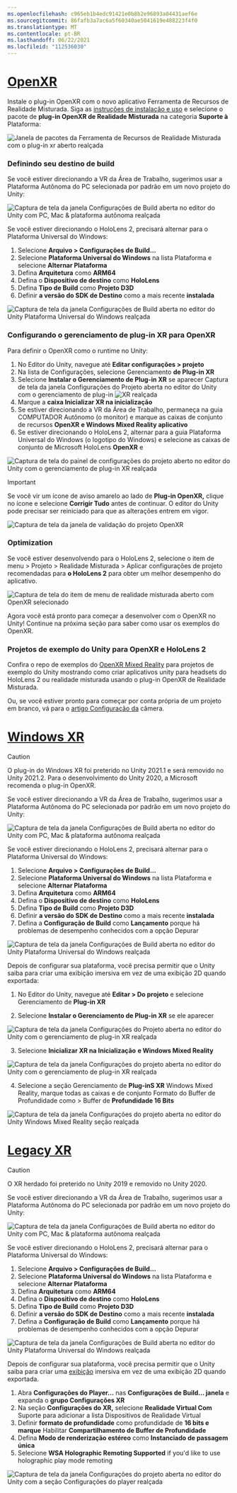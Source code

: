 ```yaml
---
ms.openlocfilehash: c965eb1b4edc91421e0b8b2e96893a04431aef6e
ms.sourcegitcommit: 86fafb3a7ac6a5f60340ae5041619e488223f4f0
ms.translationtype: MT
ms.contentlocale: pt-BR
ms.lasthandoff: 06/22/2021
ms.locfileid: "112536030"
---
```

# <a name="openxr"></a>[OpenXR](#tab/openxr)

Instale o plug-in OpenXR com o novo aplicativo Ferramenta de Recursos de Realidade Misturada. Siga as [instruções de instalação e uso](../../welcome-to-mr-feature-tool.md) e selecione o pacote de **plug-in OpenXR de Realidade Misturada** na categoria **Suporte à** Plataforma:

![Janela de pacotes da Ferramenta de Recursos de Realidade Misturada com o plug-in xr aberto realçada](../../images/feature-tool-openxr.png)

### <a name="setting-your-build-target"></a>Definindo seu destino de build

Se você estiver direcionando a VR da Área de Trabalho, sugerimos usar a Plataforma Autônoma do PC selecionada por padrão em um novo projeto do Unity:

![Captura de tela da janela Configurações de Build aberta no editor do Unity com PC, Mac & plataforma autônoma realçada](../../images/wmr-config-img-3.png)

Se você estiver direcionando o HoloLens 2, precisará alternar para o Plataforma Universal do Windows:

1. Selecione **Arquivo > Configurações de Build...**
2. Selecione **Plataforma Universal do Windows** na lista Plataforma e selecione **Alternar Plataforma**
3. Defina **Arquitetura** como **ARM64**
4. Defina o **Dispositivo de destino** como **HoloLens**
5. Defina **Tipo de Build** como **Projeto D3D**
6. Definir **a versão do SDK de Destino** como a mais recente **instalada**

![Captura de tela da janela Configurações de Build aberta no editor do Unity Plataforma Universal do Windows realçada](../../images/wmr-config-img-4.png)

### <a name="configuring-xr-plugin-management-for-openxr"></a>Configurando o gerenciamento de plug-in XR para OpenXR

Para definir o OpenXR como o runtime no Unity:

1. No Editor do Unity, navegue até **Editar configurações > projeto**
2. Na lista de Configurações, selecione Gerenciamento **de Plug-in XR**
3. Selecione **Instalar o Gerenciamento de Plug-in XR** se aparecer Captura de tela da janela Configurações do Projeto aberta no editor do Unity com o gerenciamento de plug-in ![ XR realçada](../../images/wmr-config-img-5.png)
4. Marque a **caixa Inicializar XR na inicialização**
5. Se estiver direcionando a VR da Área de Trabalho, permaneça na guia COMPUTADOR Autônomo (o monitor) e marque as caixas de conjunto de recursos **OpenXR** **e Windows Mixed Reality aplicativo**
6. Se estiver direcionando o HoloLens 2, alternar para a guia Plataforma Universal do Windows  (o logotipo do Windows) e selecione as caixas de conjunto de Microsoft HoloLens **OpenXR** e

![Captura de tela do painel de configurações do projeto aberto no editor do Unity com o gerenciamento de plug-in XR realçada](../../images/openxr-img-05.png)

> [!IMPORTANT]
> Se você vir um ícone de aviso amarelo ao lado de **Plug-in OpenXR,** clique no ícone e selecione **Corrigir Tudo** antes de continuar. O editor do Unity pode precisar ser reiniciado para que as alterações entrem em vigor.

![Captura de tela da janela de validação do projeto OpenXR](../../images/openxr-img-06.png)

### <a name="optimization"></a>Optimization

Se você estiver desenvolvendo para o HoloLens 2, selecione o item de menu > Projeto > Realidade Misturada > Aplicar configurações de projeto recomendadas para **o HoloLens 2** para obter um melhor desempenho do aplicativo.

![Captura de tela do item de menu de realidade misturada aberto com OpenXR selecionado](../../images/openxr-img-08.png)

Agora você está pronto para começar a desenvolver com o OpenXR no Unity!  Continue na próxima seção para saber como usar os exemplos do OpenXR.

### <a name="unity-sample-projects-for-openxr-and-hololens-2"></a>Projetos de exemplo do Unity para OpenXR e HoloLens 2

Confira o repo de exemplos do [OpenXR Mixed Reality](https://github.com/microsoft/OpenXR-Unity-MixedReality-Samples) para projetos de exemplo do Unity mostrando como criar aplicativos unity para headsets do HoloLens 2 ou realidade misturada usando o plug-in OpenXR de Realidade Misturada.

Ou, se você estiver pronto para começar por conta própria de um projeto em branco, vá para o [artigo Configuração da](../../camera-in-unity.md) câmera.

# <a name="windows-xr"></a>[Windows XR](#tab/windowsxr)

> [!CAUTION]
> O plug-in do Windows XR foi preterido no Unity 2021.1 e será removido no Unity 2021.2.  Para o desenvolvimento do Unity 2020, a Microsoft recomenda o plug-in OpenXR.

Se você estiver direcionando a VR da Área de Trabalho, sugerimos usar a Plataforma Autônoma do PC selecionada por padrão em um novo projeto do Unity:

![Captura de tela da janela Configurações de Build aberta no editor do Unity com PC, Mac & plataforma autônoma realçada](../../images/wmr-config-img-3.png)

Se você estiver direcionando o HoloLens 2, precisará alternar para o Plataforma Universal do Windows:

1.  Selecione **Arquivo > Configurações de Build...**
2.  Selecione **Plataforma Universal do Windows** na lista Plataforma e selecione **Alternar Plataforma**
3.  Defina **Arquitetura** como **ARM64**
4.  Defina o **Dispositivo de destino** como **HoloLens**
5.  Defina **Tipo de Build** como **Projeto D3D**
6.  Definir **a versão do SDK de Destino** como a mais recente **instalada**
7.  Defina a **Configuração de Build** como **Lançamento** porque há problemas de desempenho conhecidos com a opção Depurar

![Captura de tela da janela Configurações de Build aberta no editor do Unity Plataforma Universal do Windows realçada](../../images/wmr-config-img-4.png)

Depois de configurar sua plataforma, você precisa [](../../../../design/app-views.md) permitir que o Unity saiba para criar uma exibição imersiva em vez de uma exibição 2D quando exportada:

1. No Editor do Unity, navegue até **Editar > Do projeto** e selecione Gerenciamento de **Plug-in XR**

2. Selecione **Instalar o Gerenciamento de Plug-in XR** se ele aparecer

![Captura de tela da janela Configurações do Projeto aberta no editor do Unity com o gerenciamento de plug-in XR realçada](../../images/wmr-config-img-5.png)

3. Selecione **Inicializar XR na Inicialização** **e Windows Mixed Reality**

![Captura de tela da janela Configurações do projeto aberta no editor do Unity com o gerenciamento de plug-in XR realçada](../../images/wmr-config-img-7.png)

4. Selecione a seção Gerenciamento de **Plug-inS XR** Windows Mixed Reality, marque todas as caixas e de conjunto Formato do Buffer de Profundidade como  >   Buffer de **Profundidade 16 Bits** 

![Captura de tela da janela Configurações do projeto aberta no editor do Unity Windows Mixed Reality seção realçada](../../images/wmr-config-img-8.png)

# <a name="legacy-xr"></a>[Legacy XR](#tab/legacy)

> [!CAUTION]
> O XR herdado foi preterido no Unity 2019 e removido no Unity 2020.

Se você estiver direcionando a VR da Área de Trabalho, sugerimos usar a Plataforma Autônoma do PC selecionada por padrão em um novo projeto do Unity:

![Captura de tela da janela Configurações de Build aberta no editor do Unity com PC, Mac & plataforma autônoma realçada](../../images/wmr-config-img-3.png)

Se você estiver direcionando o HoloLens 2, precisará alternar para o Plataforma Universal do Windows:

1.  Selecione **Arquivo > Configurações de Build...**
2.  Selecione **Plataforma Universal do Windows** na lista Plataforma e selecione **Alternar Plataforma**
3.  Defina **Arquitetura** como **ARM64**
4.  Defina o **Dispositivo de destino** como **HoloLens**
5.  Defina **Tipo de Build** como **Projeto D3D**
6.  Definir **a versão do SDK de Destino** como a mais recente **instalada**
7.  Defina a **Configuração de Build** como **Lançamento** porque há problemas de desempenho conhecidos com a opção Depurar

![Captura de tela da janela Configurações de Build aberta no editor do Unity Plataforma Universal do Windows realçada](../../images/wmr-config-img-4.png)

Depois de configurar sua plataforma, você precisa permitir que o Unity saiba para criar uma [exibição](../../../../design/app-views.md) imersiva em vez de uma exibição 2D quando exportada.

1. Abra **Configurações do Player...** nas **Configurações de Build... janela** e expanda o **grupo Configurações XR**
2. Na seção **Configurações do XR,** selecione **Realidade Virtual Com** Suporte para adicionar a lista Dispositivos de Realidade Virtual
3. Definir **formato de profundidade** como profundidade de **16 bits e marque** Habilitar **Compartilhamento de Buffer de Profundidade**
4. Defina **Modo de renderização estéreo** como **Instanciado de passagem única**
5. Selecione **WSA Holographic Remoting Supported** if you'd like to use holographic play mode remoting

![Captura de tela da janela Configurações do projeto aberta no editor do Unity com a seção Configurações do player realçada](../../images/wmr-config-img-9.png)

